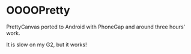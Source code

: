 OOOOPretty
==========

PrettyCanvas ported to Android with PhoneGap and around three hours' work.

It is slow on my G2, but it works!